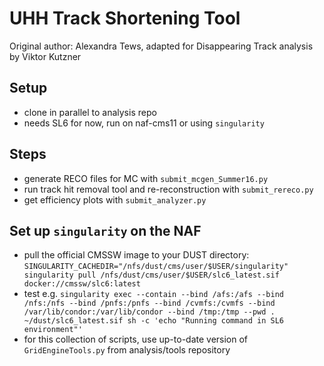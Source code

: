 # UHH Track Shortening Tool

Original author: Alexandra Tews, adapted for Disappearing Track analysis by Viktor Kutzner

## Setup

* clone in parallel to analysis repo
* needs SL6 for now, run on naf-cms11 or using `singularity`

## Steps

* generate RECO files for MC with `submit_mcgen_Summer16.py`
* run track hit removal tool and re-reconstruction with `submit_rereco.py`
* get efficiency plots with `submit_analyzer.py`

## Set up `singularity` on the NAF

* pull the official CMSSW image to your DUST directory: `SINGULARITY_CACHEDIR="/nfs/dust/cms/user/$USER/singularity" singularity pull /nfs/dust/cms/user/$USER/slc6_latest.sif docker://cmssw/slc6:latest`
* test e.g. `singularity exec --contain --bind /afs:/afs --bind /nfs:/nfs --bind /pnfs:/pnfs --bind /cvmfs:/cvmfs --bind /var/lib/condor:/var/lib/condor --bind /tmp:/tmp --pwd . ~/dust/slc6_latest.sif sh -c 'echo "Running command in SL6 environment"'`
* for this collection of scripts, use up-to-date version of `GridEngineTools.py` from analysis/tools repository